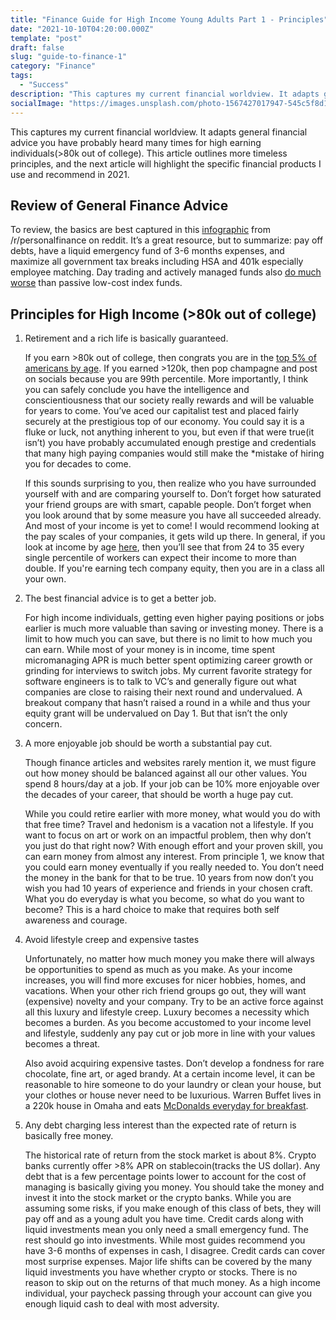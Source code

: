 ```yaml
---
title: "Finance Guide for High Income Young Adults Part 1 - Principles"
date: "2021-10-10T04:20:00.000Z"
template: "post"
draft: false
slug: "guide-to-finance-1"
category: "Finance"
tags:
  - "Success"
description: "This captures my current financial worldview. It adapts general financial advice you have probably heard many times for high earning individuals(>80k out of college)."
socialImage: "https://images.unsplash.com/photo-1567427017947-545c5f8d16ad?ixid=MnwxMjA3fDB8MHxwaG90by1wYWdlfHx8fGVufDB8fHx8&ixlib=rb-1.2.1&auto=format&fit=crop&w=1706&q=80"
---
```


This captures my current financial worldview. It adapts general financial advice you have probably heard many times for high earning individuals(>80k out of college). This article outlines more timeless principles, and the next article will highlight the specific financial products I use and recommend in 2021.

## Review of General Finance Advice

To review, the basics are best captured in this [infographic](https://imgur.com/lSoUQr2) from /r/personalfinance on reddit. It’s a great resource, but to summarize: pay off debts, have a liquid emergency fund of 3-6 months expenses, and maximize all government tax breaks including HSA and 401k especially employee matching. Day trading and actively managed funds also [do much worse](https://www.cnbc.com/2020/09/18/stock-picking-has-a-terrible-track-record-and-its-getting-worse.html) than passive low-cost index funds.

## Principles for High Income (>80k out of college)

1. Retirement and a rich life is basically guaranteed.

   If you earn >80k out of college, then congrats you are in the [top 5% of americans by age](https://dqydj.com/income-percentile-by-age-calculator/). If you earned >120k, then pop champagne and post on socials because you are 99th percentile. More importantly, I think you can safely conclude you have the intelligence and conscientiousness that our society really rewards and will be valuable for years to come. You’ve aced our capitalist test and placed fairly securely at the prestigious top of our economy. You could say it is a fluke or luck, not anything inherent to you, but even if that were true(it isn’t) you have probably accumulated enough prestige and credentials that many high paying companies would still make the \*mistake of hiring you for decades to come.

   If this sounds surprising to you, then realize who you have surrounded yourself with and are comparing yourself to. Don’t forget how saturated your friend groups are with smart, capable people. Don’t forget when you look around that by some measure you have all succeeded already. And most of your income is yet to come! I would recommend looking at the pay scales of your companies, it gets wild up there. In general, if you look at income by age [here](https://dqydj.com/income-percentile-by-age-calculator/), then you’ll see that from 24 to 35 every single percentile of workers can expect their income to more than double. If you're earning tech company equity, then you are in a class all your own.

2. The best financial advice is to get a better job.

   For high income individuals, getting even higher paying positions or jobs earlier is much more valuable than saving or investing money. There is a limit to how much you can save, but there is no limit to how much you can earn. While most of your money is in income, time spent micromanaging APR is much better spent optimizing career growth or grinding for interviews to switch jobs.
   My current favorite strategy for software engineers is to talk to VC’s and generally figure out what companies are close to raising their next round and undervalued. A breakout company that hasn’t raised a round in a while and thus your equity grant will be undervalued on Day 1. But that isn’t the only concern.

3. A more enjoyable job should be worth a substantial pay cut.

   Though finance articles and websites rarely mention it, we must figure out how money should be balanced against all our other values. You spend 8 hours/day at a job. If your job can be 10% more enjoyable over the decades of your career, that should be worth a huge pay cut.  

   While you could retire earlier with more money, what would you do with that free time? Travel and hedonism is a vacation not a lifestyle. If you want to focus on art or work on an impactful problem, then why don’t you just do that right now? With enough effort and your proven skill, you can earn money from almost any interest. From principle 1, we know that you could earn money eventually if you really needed to. You don’t need the money in the bank for that to be true. 10 years from now don’t you wish you had 10 years of experience and friends in your chosen craft. What you do everyday is what you become, so what do you want to become? This is a hard choice to make that requires both self awareness and courage.

4. Avoid lifestyle creep and expensive tastes

   Unfortunately, no matter how much money you make there will always be opportunities to spend as much as you make. As your income increases, you will find more excuses for nicer hobbies, homes, and vacations. When your other rich friend groups go out, they will want (expensive) novelty and your company. Try to be an active force against all this luxury and lifestyle creep. Luxury becomes a necessity which becomes a burden. As you become accustomed to your income level and lifestyle, suddenly any pay cut or job more in line with your values becomes a threat.

   Also avoid acquiring expensive tastes. Don’t develop a fondness for rare chocolate, fine art, or aged brandy. At a certain income level, it can be reasonable to hire someone to do your laundry or clean your house, but your clothes or house never need to be luxurious. Warren Buffet lives in a 220k house in Omaha and eats [McDonalds everyday for breakfast](https://www.cnbc.com/2018/04/18/warren-buffett-buys-breakfast-from-mcdonalds-for-under-3-point-17.html).

5. Any debt charging less interest than the expected rate of return is basically free money.

   The historical rate of return from the stock market is about 8%. Crypto banks currently offer >8% APR on stablecoin(tracks the US dollar). Any debt that is a few percentage points lower to account for the cost of managing is basically giving you money. You should take the money and invest it into the stock market or the crypto banks. While you are assuming some risks, if you make enough of this class of bets, they will pay off and as a young adult you have time.
   Credit cards along with liquid investments mean you only need a small emergency fund. The rest should go into investments.
   While most guides recommend you have 3-6 months of expenses in cash, I disagree. Credit cards can cover most surprise expenses. Major life shifts can be covered by the many liquid investments you have whether crypto or stocks. There is no reason to skip out on the returns of that much money. As a high income individual, your paycheck passing through your account can give you enough liquid cash to deal with most adversity.
